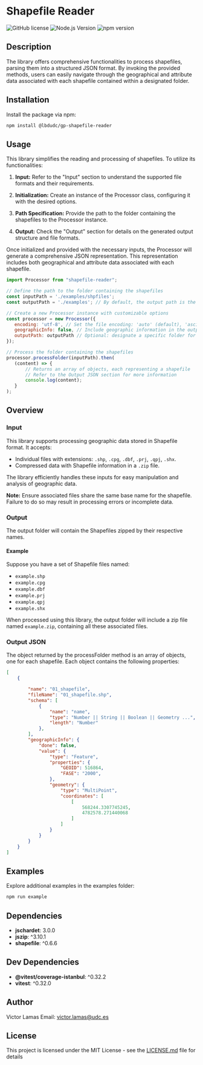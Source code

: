 # Shapefile Reader

![GitHub license](https://img.shields.io/badge/license-MIT-blue.svg)
![Node.js Version](https://img.shields.io/badge/node-%3E%3D%2012.0.0-brightgreen.svg)
![npm version](https://badge.fury.io/js/shapefile-reader.svg)

## Description

The library offers comprehensive functionalities to process shapefiles, parsing them into a structured JSON format. By invoking the provided methods, users can easily navigate through the geographical and attribute data associated with each shapefile contained within a designated folder.

## Installation

Install the package via npm:

```bash
npm install @lbdudc/gp-shapefile-reader
```

## Usage

This library simplifies the reading and processing of shapefiles. To utilize its functionalities:

1. **Input:** Refer to the "Input" section to understand the supported file formats and their requirements.

2. **Initialization:** Create an instance of the Processor class, configuring it with the desired options.

3. **Path Specification:** Provide the path to the folder containing the shapefiles to the Processor instance.

4. **Output:** Check the "Output" section for details on the generated output structure and file formats.

Once initialized and provided with the necessary inputs, the Processor will generate a comprehensive JSON representation. This representation includes both geographical and attribute data associated with each shapefile.

 ```js
import Processor from "shapefile-reader";

// Define the path to the folder containing the shapefiles
const inputPath = './examples/shpfiles';
const outputPath = './examples'; // By default, the output path is the same as the inputPath appended with '/output'

// Create a new Processor instance with customizable options
const processor = new Processor({
    encoding: 'utf-8', // Set the file encoding: 'auto' (default), 'ascii', 'utf8', 'utf-8', 'latin1', 'binary', 'base64', 'hex'
    geographicInfo: false, // Include geographic information in the output (default: true)
    outputPath: outputPath // Optional: designate a specific folder for processed shapefiles
});

// Process the folder containing the shapefiles
processor.processFolder(inputPath).then(
    (content) => {
        // Returns an array of objects, each representing a shapefile
        // Refer to the Output JSON section for more information
        console.log(content);
    }
);

```

## Overview

### Input

This library supports processing geographic data stored in Shapefile format. It accepts:

- Individual files with extensions: `.shp`, `.cpg`, `.dbf`, `.prj`, `.qpj`, `.shx`.
- Compressed data with Shapefile information in a `.zip` file.

The library efficiently handles these inputs for easy manipulation and analysis of geographic data.

**Note:** Ensure associated files share the same base name for the shapefile. Failure to do so may result in processing errors or incomplete data.

### Output

The output folder will contain the Shapefiles zipped by their respective names.

#### Example

Suppose you have a set of Shapefile files named:

- `example.shp`
- `example.cpg`
- `example.dbf`
- `example.prj`
- `example.qpj`
- `example.shx`

When processed using this library, the output folder will include a zip file named `example.zip`, containing all these associated files.

### Output JSON

The object returned by the processFolder method is an array of objects, one for each shapefile. Each object contains the following properties:

```json
[
    {

        "name": "01_shapefile",
        "fileName": "01_shapefile.shp",
        "schema": [
            {
                "name": "name",
                "type": "Number || String || Boolean || Geometry ...",
                "length": "Number"
            },
        ],
        "geographicInfo": {
            "done": false,
            "value": {
                "type": "Feature",
                "properties": {
                    "GEOID": 516864,
                    "FASE": "2000",
                },
                "geometry": {
                    "type": "MultiPoint",
                    "coordinates": [
                        [
                            568244.3307745245,
                            4782578.271440068
                        ]
                    ]
                }
            }
        }
    }
]
```

## Examples

Explore additional examples in the examples folder:

```bash
npm run example
```

## Dependencies

- **jschardet**: 3.0.0
- **jszip**: ^3.10.1
- **shapefile**: ^0.6.6

## Dev Dependencies

- **@vitest/coverage-istanbul**: ^0.32.2
- **vitest**: ^0.32.0

## Author

Victor Lamas
Email: <victor.lamas@udc.es>

## License

This project is licensed under the MIT License - see the [LICENSE.md](LICENSE.md) file for details
